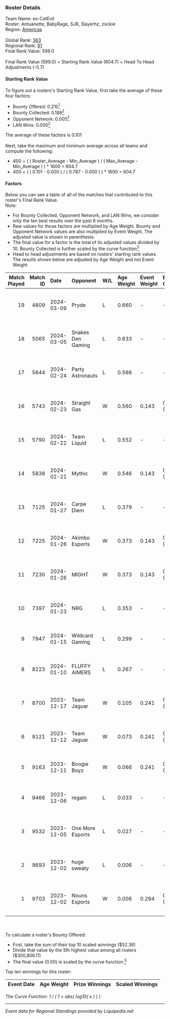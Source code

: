 ### Roster Details<br />
Team Name: ex-CatEvil<br />
Roster: Antuanette, BabyRage, SJR, Slayerhz, zockie<br />
Region: [Americas]( ../standings_americas.md)<br />
<br />
Global Rank: [363](../standings_global.md)<br />
Regional Rank: [91]( ../standings_americas.md)<br />
Final Rank Value:  599.0<br />
<br />
Final Rank Value (599.0) = Starting Rank Value (604.7) + Head To Head Adjustments (-5.7)<br />

#### Starting Rank Value<br />
To figure out a rosters's Starting Rank Value, first take the average of these four factors:<br />
- Bounty Offered: 0.210[<sup>1</sup>](#table2)
- Bounty Collected: 0.188[<sup>2</sup>](#table1)
- Opponent Network: 0.005[<sup>2</sup>](#table1)
- LAN Wins: 0.000[<sup>2</sup>](#table1)

The average of these factors is 0.101<br />
<br />
Next, take the maximum and minimum average across all teams and compute the following:<br />
- 400 + ( ( Roster_Average - Min_Average ) / ( Max_Average - Min_Average ) ) * 1600 = 604.7
- 400 + ( ( 0.101 - 0.000 ) / ( 0.787 - 0.000 ) ) * 1600 = 604.7


#### Factors<br />
Below you can see a table of all of the matches that contributed to this roster's Final Rank Value.<br />
Note:<br />

- For Bounty Collected, Opponent Network, and LAN Wins, we consider only the ten best results over the past 6 months.
- Raw values for those factors are multiplied by Age Weight. Bounty and Opponent Network values are also multiplied by Event Weight. The adjusted value is shown in parenthesis.
- The final value for a factor is the total of its adjusted values divided by 10. Bounty Collected is further scaled by the curve function[<sup>3</sup>](#curveFunction)
- Head to head adjustments are based on rosters' starting rank values. The results shown below are adjusted by Age Weight and not Event Weight
<span id="table1"></span><br />


| Match Played | Match ID | Date       | Opponent          | W/L | Age Weight | Event Weight | Bounty Collected | Opponent Network | LAN Wins  | H2H Adj. | Roster                                       |
| -: | -: | :- | :- | :- | :- | :- | :- | :- | :- | -: | :- |
|           19 |     4809 | 2024-03-09 | Pryde             | L   | 0.660      | -            | -                | -                | -         |   -13.79 | Antuanette, BabyRage, SJR, Slayerhz, zockie  |
|           18 |     5065 | 2024-03-05 | Snakes Den Gaming | L   | 0.633      | -            | -                | -                | -         |    -9.89 | Antuanette, BabyRage, SJR, Slayerhz, zockie  |
|           17 |     5644 | 2024-02-24 | Party Astronauts  | L   | 0.566      | -            | -                | -                | -         |    -2.55 | Antuanette, BabyRage, SJR, Slayerhz, zockie  |
|           16 |     5743 | 2024-02-23 | Straight Gas      | W   | 0.560      | 0.143        | 0.000 (0.000)    | 0.000 (0.000)    | 0 (0.000) |     3.92 | Antuanette, BabyRage, SJR, Slayerhz, zockie  |
|           15 |     5790 | 2024-02-22 | Team Liquid       | L   | 0.552      | -            | -                | -                | -         |    -0.05 | Antuanette, BabyRage, SJR, Slayerhz, zockie  |
|           14 |     5838 | 2024-02-21 | Mythic            | W   | 0.546      | 0.143        | 0.000 (0.000)    | 0.339 (0.026)    | 0 (0.000) |    12.38 | Antuanette, BabyRage, SJR, Slayerhz, zockie  |
|           13 |     7125 | 2024-01-27 | Carpe Diem        | L   | 0.379      | -            | -                | -                | -         |    -5.66 | Antuanette, BabyRage, SJR, Slayerhz, zockie  |
|           12 |     7225 | 2024-01-26 | Akimbo Esports    | W   | 0.373      | 0.143        | 0.008 (0.000)    | 0.155 (0.008)    | 0 (0.000) |     8.23 | Antuanette, BabyRage, SJR, Slayerhz, zockie  |
|           11 |     7230 | 2024-01-26 | MIGHT             | W   | 0.373      | 0.143        | 0.001 (0.000)    | 0.207 (0.011)    | 0 (0.000) |     7.24 | Antuanette, BabyRage, SJR, Slayerhz, zockie  |
|           10 |     7397 | 2024-01-23 | NRG               | L   | 0.353      | -            | -                | -                | -         |    -2.35 | Antuanette, BabyRage, SJR, Slayerhz, zockie  |
|            9 |     7947 | 2024-01-15 | Wildcard Gaming   | L   | 0.299      | -            | -                | -                | -         |    -1.60 | Antuanette, BabyRage, Knight, SJR, zockie    |
|            8 |     8223 | 2024-01-10 | FLUFFY AIMERS     | L   | 0.267      | -            | -                | -                | -         |    -4.11 | Antuanette, BabyRage, SJR, tor1towOw, zockie |
|            7 |     8700 | 2023-12-17 | Team Jaguar       | W   | 0.105      | 0.241        | 0.000 (0.000)    | 0.011 (0.000)    | 0 (0.000) |     1.65 | BRUNO, guepaRd, Knight, NotJuanjo, pacmanN   |
|            6 |     9121 | 2023-12-12 | Team Jaguar       | W   | 0.073      | 0.241        | 0.000 (0.000)    | 0.011 (0.000)    | 0 (0.000) |     1.15 | BRUNO, guepaRd, Knight, NotJuanjo, pacmanN   |
|            5 |     9163 | 2023-12-11 | Boogie Boyz       | W   | 0.066      | 0.241        | 0.000 (0.000)    | 0.000 (0.000)    | 0 (0.000) |     0.50 | Ju4n, nex1, v1ko, vTR, WIDOW                 |
|            4 |     9466 | 2023-12-06 | regain            | L   | 0.033      | -            | -                | -                | -         |    -0.50 | Antuanette, BabyRage, SJR, tor1towOw, zockie |
|            3 |     9532 | 2023-12-05 | One More Esports  | L   | 0.027      | -            | -                | -                | -         |    -0.26 | Antuanette, BabyRage, SJR, tor1towOw, zockie |
|            2 |     9693 | 2023-12-02 | huge sweaty       | L   | 0.006      | -            | -                | -                | -         |    -0.14 | den1ed, Evan, Reaper, sava9e, twigs          |
|            1 |     9703 | 2023-12-02 | Nouns Esports     | W   | 0.006      | 0.294        | 0.002 (0.000)    | 0.014 (0.000)    | 0 (0.000) |     0.10 | Antuanette, BabyRage, SJR, tor1towOw, zockie |

<br />
<span id="table2"></span><br />
To calculate a roster's Bounty Offered:<br />

- First, take the sum of their top 10 scaled winnings ($52.36)
- Divide that value by the 5th highest value among all rosters ($300,806.11)
- The final value (0.00) is scaled by the curve function.[<sup>3</sup>](#curveFunction)

Top ten winnings for this roster:<br />

| Event Date | Age Weight | Prize Winnings | Scaled Winnings |
| :- | -: | :- | :- |


<span id="curveFunction"></span>_The Curve Function: 1 / ( 1 + abs( log10( x ) ) )_<br />

---
_Event data for Regional Standings provided by Liquipedia.net_<br />

